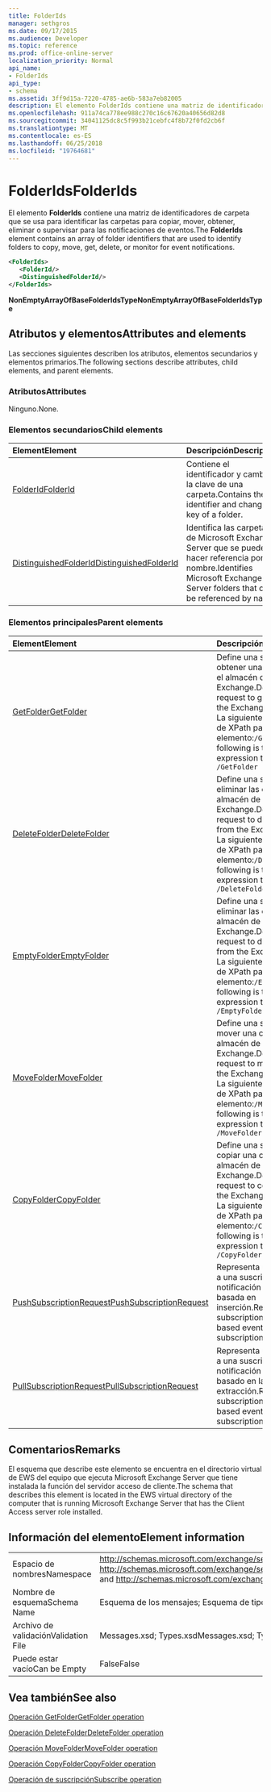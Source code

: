 ```yaml
---
title: FolderIds
manager: sethgros
ms.date: 09/17/2015
ms.audience: Developer
ms.topic: reference
ms.prod: office-online-server
localization_priority: Normal
api_name:
- FolderIds
api_type:
- schema
ms.assetid: 3ff9d15a-7220-4785-ae6b-583a7eb82005
description: El elemento FolderIds contiene una matriz de identificadores de carpeta que se usa para identificar las carpetas para copiar, mover, obtener, eliminar o supervisar para las notificaciones de eventos.
ms.openlocfilehash: 911a74ca778ee988c270c16c67620a40656d82d8
ms.sourcegitcommit: 34041125dc8c5f993b21cebfc4f8b72f0fd2cb6f
ms.translationtype: MT
ms.contentlocale: es-ES
ms.lasthandoff: 06/25/2018
ms.locfileid: "19764681"
---
```

# <a name="folderids"></a><span data-ttu-id="414e0-103">FolderIds</span><span class="sxs-lookup"><span data-stu-id="414e0-103">FolderIds</span></span>

<span data-ttu-id="414e0-104">El elemento **FolderIds** contiene una matriz de identificadores de carpeta que se usa para identificar las carpetas para copiar, mover, obtener, eliminar o supervisar para las notificaciones de eventos.</span><span class="sxs-lookup"><span data-stu-id="414e0-104">The **FolderIds** element contains an array of folder identifiers that are used to identify folders to copy, move, get, delete, or monitor for event notifications.</span></span> 
  
```xml
<FolderIds>
   <FolderId/>
   <DistinguishedFolderId/>
</FolderIds>
```

 <span data-ttu-id="414e0-105">**NonEmptyArrayOfBaseFolderIdsType**</span><span class="sxs-lookup"><span data-stu-id="414e0-105">**NonEmptyArrayOfBaseFolderIdsType**</span></span>
## <a name="attributes-and-elements"></a><span data-ttu-id="414e0-106">Atributos y elementos</span><span class="sxs-lookup"><span data-stu-id="414e0-106">Attributes and elements</span></span>

<span data-ttu-id="414e0-107">Las secciones siguientes describen los atributos, elementos secundarios y elementos primarios.</span><span class="sxs-lookup"><span data-stu-id="414e0-107">The following sections describe attributes, child elements, and parent elements.</span></span>
  
### <a name="attributes"></a><span data-ttu-id="414e0-108">Atributos</span><span class="sxs-lookup"><span data-stu-id="414e0-108">Attributes</span></span>

<span data-ttu-id="414e0-109">Ninguno.</span><span class="sxs-lookup"><span data-stu-id="414e0-109">None.</span></span>
  
### <a name="child-elements"></a><span data-ttu-id="414e0-110">Elementos secundarios</span><span class="sxs-lookup"><span data-stu-id="414e0-110">Child elements</span></span>

|<span data-ttu-id="414e0-111">**Element**</span><span class="sxs-lookup"><span data-stu-id="414e0-111">**Element**</span></span>|<span data-ttu-id="414e0-112">**Descripción**</span><span class="sxs-lookup"><span data-stu-id="414e0-112">**Description**</span></span>|
|:-----|:-----|
|[<span data-ttu-id="414e0-113">FolderId</span><span class="sxs-lookup"><span data-stu-id="414e0-113">FolderId</span></span>](folderid.md) <br/> |<span data-ttu-id="414e0-114">Contiene el identificador y cambiar la clave de una carpeta.</span><span class="sxs-lookup"><span data-stu-id="414e0-114">Contains the identifier and change key of a folder.</span></span>  <br/> |
|[<span data-ttu-id="414e0-115">DistinguishedFolderId</span><span class="sxs-lookup"><span data-stu-id="414e0-115">DistinguishedFolderId</span></span>](distinguishedfolderid.md) <br/> |<span data-ttu-id="414e0-116">Identifica las carpetas de Microsoft Exchange Server que se pueden hacer referencia por su nombre.</span><span class="sxs-lookup"><span data-stu-id="414e0-116">Identifies Microsoft Exchange Server folders that can be referenced by name.</span></span>  <br/> |
   
### <a name="parent-elements"></a><span data-ttu-id="414e0-117">Elementos principales</span><span class="sxs-lookup"><span data-stu-id="414e0-117">Parent elements</span></span>

|<span data-ttu-id="414e0-118">**Element**</span><span class="sxs-lookup"><span data-stu-id="414e0-118">**Element**</span></span>|<span data-ttu-id="414e0-119">**Descripción**</span><span class="sxs-lookup"><span data-stu-id="414e0-119">**Description**</span></span>|
|:-----|:-----|
|[<span data-ttu-id="414e0-120">GetFolder</span><span class="sxs-lookup"><span data-stu-id="414e0-120">GetFolder</span></span>](getfolder.md) <br/> |<span data-ttu-id="414e0-121">Define una solicitud para obtener una carpeta desde el almacén de Exchange.</span><span class="sxs-lookup"><span data-stu-id="414e0-121">Defines a request to get a folder from the Exchange store.</span></span>  <br/> <span data-ttu-id="414e0-122">La siguiente es la expresión de XPath para este elemento:`/GetFolder`</span><span class="sxs-lookup"><span data-stu-id="414e0-122">The following is the XPath expression to this element:  `/GetFolder`</span></span> <br/> |
|[<span data-ttu-id="414e0-123">DeleteFolder</span><span class="sxs-lookup"><span data-stu-id="414e0-123">DeleteFolder</span></span>](deletefolder.md) <br/> |<span data-ttu-id="414e0-124">Define una solicitud para eliminar las carpetas del almacén de Exchange.</span><span class="sxs-lookup"><span data-stu-id="414e0-124">Defines a request to delete folders from the Exchange store.</span></span>  <br/> <span data-ttu-id="414e0-125">La siguiente es la expresión de XPath para este elemento:`/DeleteFolder`</span><span class="sxs-lookup"><span data-stu-id="414e0-125">The following is the XPath expression to this element:  `/DeleteFolder`</span></span> <br/> |
|[<span data-ttu-id="414e0-126">EmptyFolder</span><span class="sxs-lookup"><span data-stu-id="414e0-126">EmptyFolder</span></span>](emptyfolder.md) <br/> |<span data-ttu-id="414e0-127">Define una solicitud para eliminar las carpetas del almacén de Exchange.</span><span class="sxs-lookup"><span data-stu-id="414e0-127">Defines a request to delete folders from the Exchange store.</span></span>  <br/> <span data-ttu-id="414e0-128">La siguiente es la expresión de XPath para este elemento:`/EmptyFolder`</span><span class="sxs-lookup"><span data-stu-id="414e0-128">The following is the XPath expression to this element:  `/EmptyFolder`</span></span> <br/> |
|[<span data-ttu-id="414e0-129">MoveFolder</span><span class="sxs-lookup"><span data-stu-id="414e0-129">MoveFolder</span></span>](movefolder.md) <br/> |<span data-ttu-id="414e0-130">Define una solicitud para mover una carpeta en el almacén de Exchange.</span><span class="sxs-lookup"><span data-stu-id="414e0-130">Defines a request to move a folder in the Exchange store.</span></span>  <br/> <span data-ttu-id="414e0-131">La siguiente es la expresión de XPath para este elemento:`/MoveFolder`</span><span class="sxs-lookup"><span data-stu-id="414e0-131">The following is the XPath expression to this element:  `/MoveFolder`</span></span> <br/> |
|[<span data-ttu-id="414e0-132">CopyFolder</span><span class="sxs-lookup"><span data-stu-id="414e0-132">CopyFolder</span></span>](copyfolder.md) <br/> |<span data-ttu-id="414e0-133">Define una solicitud para copiar una carpeta en el almacén de Exchange.</span><span class="sxs-lookup"><span data-stu-id="414e0-133">Defines a request to copy a folder in the Exchange store.</span></span>  <br/> <span data-ttu-id="414e0-134">La siguiente es la expresión de XPath para este elemento:`/CopyFolder`</span><span class="sxs-lookup"><span data-stu-id="414e0-134">The following is the XPath expression to this element:  `/CopyFolder`</span></span> <br/> |
|[<span data-ttu-id="414e0-135">PushSubscriptionRequest</span><span class="sxs-lookup"><span data-stu-id="414e0-135">PushSubscriptionRequest</span></span>](pushsubscriptionrequest.md) <br/> |<span data-ttu-id="414e0-136">Representa una suscripción a una suscripción de notificación de evento basada en inserción.</span><span class="sxs-lookup"><span data-stu-id="414e0-136">Represents a subscription to a push-based event notification subscription.</span></span>  <br/> |
|[<span data-ttu-id="414e0-137">PullSubscriptionRequest</span><span class="sxs-lookup"><span data-stu-id="414e0-137">PullSubscriptionRequest</span></span>](pullsubscriptionrequest.md) <br/> |<span data-ttu-id="414e0-138">Representa una suscripción a una suscripción de notificación de eventos basado en la extracción.</span><span class="sxs-lookup"><span data-stu-id="414e0-138">Represents a subscription to a pull-based event notification subscription.</span></span>  <br/> |
   
## <a name="remarks"></a><span data-ttu-id="414e0-139">Comentarios</span><span class="sxs-lookup"><span data-stu-id="414e0-139">Remarks</span></span>

<span data-ttu-id="414e0-140">El esquema que describe este elemento se encuentra en el directorio virtual de EWS del equipo que ejecuta Microsoft Exchange Server que tiene instalada la función del servidor acceso de cliente.</span><span class="sxs-lookup"><span data-stu-id="414e0-140">The schema that describes this element is located in the EWS virtual directory of the computer that is running Microsoft Exchange Server that has the Client Access server role installed.</span></span>
  
## <a name="element-information"></a><span data-ttu-id="414e0-141">Información del elemento</span><span class="sxs-lookup"><span data-stu-id="414e0-141">Element information</span></span>

|||
|:-----|:-----|
|<span data-ttu-id="414e0-142">Espacio de nombres</span><span class="sxs-lookup"><span data-stu-id="414e0-142">Namespace</span></span>  <br/> |<span data-ttu-id="414e0-143">http://schemas.microsoft.com/exchange/services/2006/messages y http://schemas.microsoft.com/exchange/services/2006/types</span><span class="sxs-lookup"><span data-stu-id="414e0-143">http://schemas.microsoft.com/exchange/services/2006/messages and http://schemas.microsoft.com/exchange/services/2006/types</span></span>  <br/> |
|<span data-ttu-id="414e0-144">Nombre de esquema</span><span class="sxs-lookup"><span data-stu-id="414e0-144">Schema Name</span></span>  <br/> |<span data-ttu-id="414e0-145">Esquema de los mensajes; Esquema de tipos</span><span class="sxs-lookup"><span data-stu-id="414e0-145">Messages schema; Types schema</span></span>  <br/> |
|<span data-ttu-id="414e0-146">Archivo de validación</span><span class="sxs-lookup"><span data-stu-id="414e0-146">Validation File</span></span>  <br/> |<span data-ttu-id="414e0-147">Messages.xsd; Types.xsd</span><span class="sxs-lookup"><span data-stu-id="414e0-147">Messages.xsd; Types.xsd</span></span>  <br/> |
|<span data-ttu-id="414e0-148">Puede estar vacío</span><span class="sxs-lookup"><span data-stu-id="414e0-148">Can be Empty</span></span>  <br/> |<span data-ttu-id="414e0-149">False</span><span class="sxs-lookup"><span data-stu-id="414e0-149">False</span></span>  <br/> |
   
## <a name="see-also"></a><span data-ttu-id="414e0-150">Vea también</span><span class="sxs-lookup"><span data-stu-id="414e0-150">See also</span></span>



[<span data-ttu-id="414e0-151">Operación GetFolder</span><span class="sxs-lookup"><span data-stu-id="414e0-151">GetFolder operation</span></span>](getfolder-operation.md)
  
[<span data-ttu-id="414e0-152">Operación DeleteFolder</span><span class="sxs-lookup"><span data-stu-id="414e0-152">DeleteFolder operation</span></span>](deletefolder-operation.md)
  
[<span data-ttu-id="414e0-153">Operación MoveFolder</span><span class="sxs-lookup"><span data-stu-id="414e0-153">MoveFolder operation</span></span>](movefolder-operation.md)
  
[<span data-ttu-id="414e0-154">Operación CopyFolder</span><span class="sxs-lookup"><span data-stu-id="414e0-154">CopyFolder operation</span></span>](copyfolder-operation.md)
  
[<span data-ttu-id="414e0-155">Operación de suscripción</span><span class="sxs-lookup"><span data-stu-id="414e0-155">Subscribe operation</span></span>](subscribe-operation.md)

